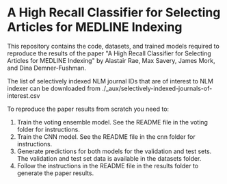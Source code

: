 # A High Recall Classifier for Selecting Articles for MEDLINE Indexing

This repository contains the code, datasets, and trained models required to reproduce the results of the paper "A High Recall Classifier for Selecting Articles for MEDLINE Indexing" by Alastair Rae, Max Savery, James Mork, and Dina Demner-Fushman. 

The list of selectively indexed NLM journal IDs that are of interest to NLM indexer can be downloaded from ./_aux/selectively-indexed-journals-of-interest.csv

To reproduce the paper results from scratch you need to:

1. Train the voting ensemble model. See the README file in the voting folder for instructions.
2. Train the CNN model. See the README file in the cnn folder for instructions.
3. Generate predictions for both models for the validation and test sets. The validation and test set data is available in the datasets folder.
4. Follow the instructions in the README file in the results folder to generate the paper results.